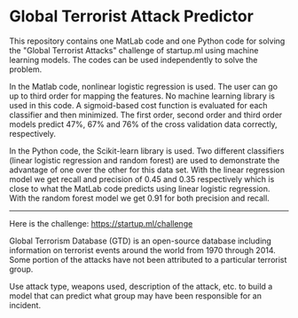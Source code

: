 # Global Terrorist Attack Predictor
This repository contains one MatLab code and one Python code for solving the "Global Terrorist Attacks" challenge of startup.ml using machine learning models. The codes can be used independently to solve the problem.

In the Matlab code, nonlinear logistic regression is used. The user can go up to third order for mapping the features. No machine learning library is used in this code. A sigmoid-based cost function is evaluated for each classifier and then minimized. The first order, second order and third order models predict 47%, 67% and 76% of the cross validation data correctly, respectively.

In the Python code, the Scikit-learn library is used. Two different classifiers (linear logistic regression and random forest) are used to demonstrate the advantage of one over the other for this data set. With the linear regression model we get recall and precision of 0.45 and 0.35 respectively which is close to what the MatLab code predicts using linear logistic regression. With the random forest model we get 0.91 for both precision and recall.

---------------------------------------------------------------------------------------

Here is the challenge: https://startup.ml/challenge

Global Terrorism Database (GTD) is an open-source database including information on terrorist events around the world from 1970 through 2014. Some portion of the attacks have not been attributed to a particular terrorist group.

Use attack type, weapons used, description of the attack, etc. to build a model that can predict what group may have been responsible for an incident.
